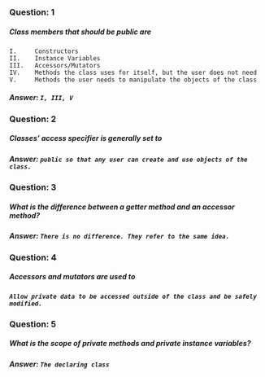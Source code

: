 ### Question: 1
##### Class members that should be public are
```
I.     Constructors
II.    Instance Variables
III.   Accessors/Mutators
IV.    Methods the class uses for itself, but the user does not need
V.     Methods the user needs to manipulate the objects of the class
```

##### Answer: `I, III, V`

### Question: 2
##### Classes’ access specifier is generally set to

##### Answer: `public so that any user can create and use objects of the class.`

### Question: 3
##### What is the difference between a getter method and an accessor method?

##### Answer: `There is no difference. They refer to the same idea.`

### Question: 4
##### Accessors and mutators are used to

##### `Allow private data to be accessed outside of the class and be safely modified.`

### Question: 5
##### What is the scope of private methods and private instance variables?

##### Answer: `The declaring class`